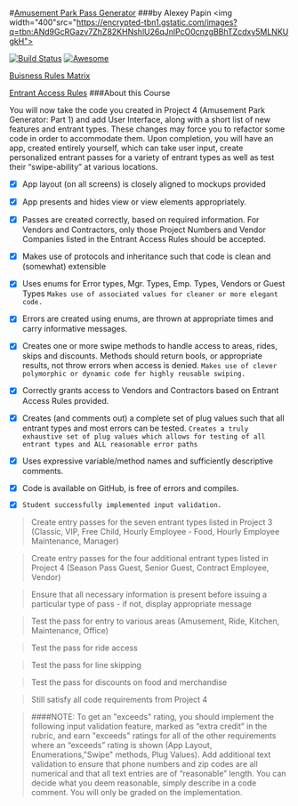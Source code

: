 #[Amusement Park Pass Generator](https://teamtreehouse.com/projects/amusement-park-pass-generator-part-2)
###by Alexey Papin
<img width="400"src="https://encrypted-tbn1.gstatic.com/images?q=tbn:ANd9GcRGazv7ZhZ82KHNshlU26qJnlPcO0cnzgBBhTZcdxy5MLNKUgkH">

[![Build Status](https://travis-ci.org/Jintin/Swimat.svg?branch=master)](https://travis-ci.org/Jintin/Swimat)
[![Awesome](https://cdn.rawgit.com/sindresorhus/awesome/d7305f38d29fed78fa85652e3a63e154dd8e8829/media/badge.svg)](https://github.com/matteocrippa/awesome-swift)

[Buisness Rules Matrix](https://www.icloud.com/numbers/0yUs5A6bcia_gr2s0ZWJAKtVg#Business_Rules_Matrix-Project4-5)

[Entrant Access Rules](https://www.icloud.com/numbers/0TBo5R56SZ91BDCEudgkk_eXg#Entrant_Access_Rules_-_Project_5)
###About this Course

You will now take the code you created in Project 4 (Amusement Park Generator: Part 1) and add User Interface, along with a short list of new features and entrant types. These changes may force you to refactor some code in order to accommodate them.
Upon completion, you will have an app, created entirely yourself, which can take user input, create personalized entrant passes for a variety of entrant types as well as test their “swipe-ability” at various locations.

- [x] App layout (on all screens) is closely aligned to mockups provided
- [x] App presents and hides view or view elements appropriately.
- [x] Passes are created correctly, based on required information. For Vendors and Contractors, only those Project Numbers and Vendor Companies listed in the Entrant Access Rules should be accepted.
- [x] Makes use of protocols and inheritance such that code is clean and (somewhat) extensible
- [x] Uses enums for Error types, Mgr. Types, Emp. Types, Vendors or Guest Types
`Makes use of associated values for cleaner or more elegant code.`
- [x] Errors are created using enums, are thrown at appropriate times and carry informative messages.
- [x] Creates one or more swipe methods to handle access to areas, rides, skips and discounts. Methods should return bools, or appropriate results, not throw errors when access is denied.
`Makes use of clever polymorphic or dynamic code for highly reusable swiping.`
- [x] Correctly grants access to Vendors and Contractors based on Entrant Access Rules provided.
- [x] Creates (and comments out) a complete set of plug values such that all entrant types and most errors can be tested.
`Creates a truly exhaustive set of plug values which allows for testing of all entrant types and ALL reasonable error paths`
- [x] Uses expressive variable/method names and sufficiently descriptive comments.
- [x] Code is available on GitHub, is free of errors and compiles.
- [x] `Student successfully implemented input validation.`
 

>Create entry passes for the seven entrant types listed in Project 3 (Classic, VIP, Free Child, Hourly Employee - Food, Hourly Employee Maintenance, Manager)

>Create entry passes for the four additional entrant types listed in Project 4 (Season Pass Guest, Senior Guest, Contract Employee, Vendor)

>Ensure that all necessary information is present before issuing a particular type of pass - if not, display appropriate message

>Test the pass for entry to various areas (Amusement, Ride, Kitchen, Maintenance, Office)

>Test the pass for ride access

>Test the pass for line skipping

>Test the pass for discounts on food and merchandise

>Still satisfy all code requirements from Project 4

>####NOTE: To get an "exceeds" rating, you should implement the following input validation feature, marked as “extra credit” in the rubric, and earn "exceeds" ratings for all of the other requirements where an “exceeds” rating is shown (App Layout, Enumerations,"Swipe" methods, Plug Values).
>Add additional text validation to ensure that phone numbers and zip codes are all numerical and that all text entries are of “reasonable” length. You can decide what you deem reasonable, simply describe in a code comment. You will only be graded on the implementation.
